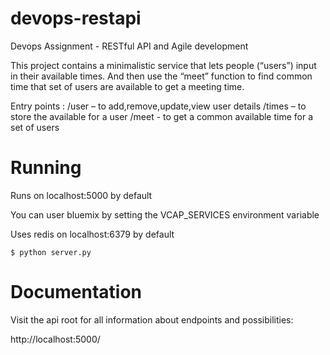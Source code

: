 # devops-restapi
Devops Assignment - RESTful API and Agile development

This project contains a minimalistic service that lets people (“users”) input in their available times. And then use the “meet” function to find common time that set of users are available to get a meeting time.

Entry points :
/user – to add,remove,update,view user details
/times – to store the available for a user
/meet -  to get a common available time for a set of users

# Running
Runs on localhost:5000 by default

You can user bluemix by setting the VCAP_SERVICES environment variable 

Uses redis on localhost:6379 by default
```
$ python server.py
```

# Documentation
Visit the api root for all information about endpoints and possibilities:

http://localhost:5000/

